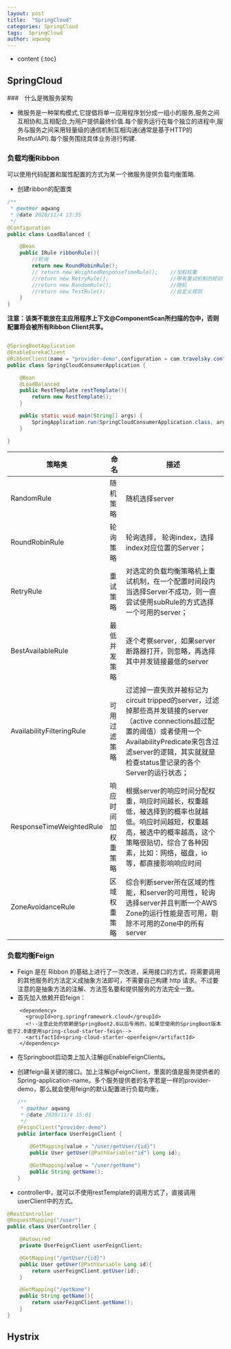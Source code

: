 ```yaml
---
layout: post
title:  "SpringCloud"
categories: SpringCloud
tags:  SpringCloud
author: aqwang
---
```


* content
{:toc}
## SpringCloud

###　什么是微服务架构

- 微服务是一种架构模式,它提倡将单一应用程序划分成一组小的服务,服务之间互相协和,互相配合,为用户提供最终价值.每个服务运行在每个独立的进程中,服务与服务之间采用轻量级的通信机制互相沟通(通常是基于HTTP的RestfulAPI).每个服务围绕具体业务进行构建.


### 负载均衡Ribbon

可以使用代码配置和属性配置的方式为某一个微服务提供负载均衡策略.

- 创建ribbon的配置类

```java
/**
 * @author aqwang
 * @date 2020/11/4 13:35
 */
@Configuration
public class LoadBalanced {

    @Bean
    public IRule ribbonRule(){
        //轮询
        return new RoundRobinRule();
        // return new WeightedResponseTimeRule();    //加权权重
        //return new RetryRule();                    //带有重试机制的轮训
        //return new RandomRule();                   //随机
        //return new TestRule();                     //自定义规则
    }
}
```

**注意：该类不能放在主应用程序上下文@ComponentScan所扫描的包中，否则配置将会被所有Ribbon Client共享。**

```java

@SpringBootApplication
@EnableEurekaClient
@RibbonClient(name = "provider-demo",configuration = com.travelsky.config.LoadBalanced.class)
public class SpringCloudConsumerApplication {

	@Bean
	@LoadBalanced
	public RestTemplate restTemplate(){
		return new RestTemplate();
	}

	public static void main(String[] args) {
		SpringApplication.run(SpringCloudConsumerApplication.class, args);
	}

}
```

| 策略类                    | 命名               | 描述                                                         |
| ------------------------- | ------------------ | ------------------------------------------------------------ |
| RandomRule                | 随机策略           | 随机选择server                                               |
| RoundRobinRule            | 轮询策略           | 轮询选择， 轮询index，选择index对应位置的Server；            |
| RetryRule                 | 重试策略           | 对选定的负载均衡策略机上重试机制，在一个配置时间段内当选择Server不成功，则一直尝试使用subRule的方式选择一个可用的server； |
| BestAvailableRule         | 最低并发策略       | 逐个考察server，如果server断路器打开，则忽略，再选择其中并发链接最低的server |
| AvailabilityFilteringRule | 可用过滤策略       | 过滤掉一直失败并被标记为circuit tripped的server，过滤掉那些高并发链接的server（active connections超过配置的阈值）或者使用一个AvailabilityPredicate来包含过滤server的逻辑，其实就就是检查status里记录的各个Server的运行状态； |
| ResponseTimeWeightedRule  | 响应时间加权重策略 | 根据server的响应时间分配权重，响应时间越长，权重越低，被选择到的概率也就越低。响应时间越短，权重越高，被选中的概率越高，这个策略很贴切，综合了各种因素，比如：网络，磁盘，io等，都直接影响响应时间 |
| ZoneAvoidanceRule         | 区域权重策略       | 综合判断server所在区域的性能，和server的可用性，轮询选择server并且判断一个AWS Zone的运行性能是否可用，剔除不可用的Zone中的所有server |

### 负载均衡Feign

- Feign 是在 Ribbon 的基础上进行了一次改进，采用接口的方式，将需要调用的其他服务的方法定义成抽象方法即可，不需要自己构建 http 请求。不过要注意的是抽象方法的注解、方法签名要和提供服务的方法完全一致。
- 首先加入依赖开启feign：

```
    <dependency>
      <groupId>org.springframework.cloud</groupId>
      <!--注意此处的依赖是SpringBoot2.0以后专用的，如果您使用的SpringBoot版本低于2.0请使用spring-cloud-starter-feign-->
      <artifactId>spring-cloud-starter-openfeign</artifactId>
    </dependency>
```

- 在Springboot启动类上加入注解@EnableFeignClients。

- 创建feign最关键的接口。加上注解@FeignClient，里面的值是服务提供者的Spring-application-name。多个服务提供者的名字若是一样的provider-demo，那么就会使用feign的默认配置进行负载均衡，

  ```java
  /**
   * @author aqwang
   * @date 2020/11/4 15:01
   */
  @FeignClient("provider-demo")
  public interface UserFeignClient {
  
      @GetMapping(value = "/user/getUser/{id}")
      public User getUser(@PathVariable("id") Long id);
  
      @GetMapping(value = "/user/getName")
      public String getName();
  }
  ```

- controller中，就可以不使用restTemplate的调用方式了，直接调用userClient中的方式。

```java
@RestController
@RequestMapping("/user")
public class UserController {

    @Autowired
    private UserFeignClient userFeignClient;

    @GetMapping("/getUser/{id}")
    public User getUser(@PathVariable Long id){
        return userFeignClient.getUser(id);
    }

    @GetMapping("/getName")
    public String getName(){
        return userFeignClient.getName();
    }
}
```

## Hystrix

